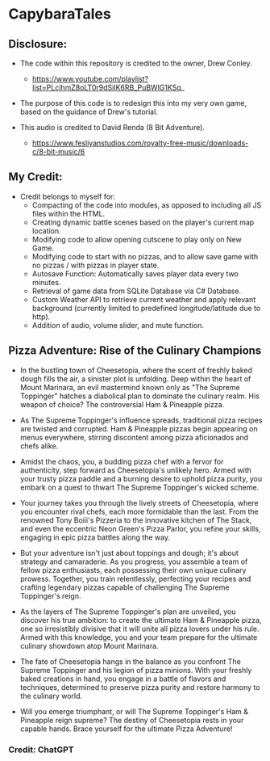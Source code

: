 # CapybaraTales

## Disclosure:

-   The code within this repository is credited to the owner, Drew Conley.
    -   https://www.youtube.com/playlist?list=PLcjhmZ8oLT0r9dSiIK6RB_PuBWlG1KSq_
-   The purpose of this code is to redesign this into my very own game, based on the guidance of Drew's tutorial.

-   This audio is credited to David Renda (8 Bit Adventure).
    -   https://www.fesliyanstudios.com/royalty-free-music/downloads-c/8-bit-music/6

## My Credit:

-   Credit belongs to myself for:
    -   Compacting of the code into modules, as opposed to including all JS files within the HTML.
    -   Creating dynamic battle scenes based on the player's current map location.
    -   Modifying code to allow opening cutscene to play only on New Game.
    -   Modifying code to start with no pizzas, and to allow save game with no pizzas / with pizzas in player state.
    -   Autosave Function: Automatically saves player data every two minutes.
    -   Retrieval of game data from SQLite Database via C# Database.
    -   Custom Weather API to retrieve current weather and apply relevant background (currently limited to predefined longitude/latitude due to http).
    -   Addition of audio, volume slider, and mute function.

## Pizza Adventure: Rise of the Culinary Champions

-   In the bustling town of Cheesetopia, where the scent of freshly baked dough fills the air, a sinister plot is unfolding. Deep within the heart of Mount Marinara, an evil mastermind known only as "The Supreme Toppinger" hatches a diabolical plan to dominate the culinary realm. His weapon of choice? The controversial Ham & Pineapple pizza.

-   As The Supreme Toppinger's influence spreads, traditional pizza recipes are twisted and corrupted. Ham & Pineapple pizzas begin appearing on menus everywhere, stirring discontent among pizza aficionados and chefs alike.

-   Amidst the chaos, you, a budding pizza chef with a fervor for authenticity, step forward as Cheesetopia's unlikely hero. Armed with your trusty pizza paddle and a burning desire to uphold pizza purity, you embark on a quest to thwart The Supreme Toppinger's wicked scheme.

-   Your journey takes you through the lively streets of Cheesetopia, where you encounter rival chefs, each more formidable than the last. From the renowned Tony Boiii's Pizzeria to the innovative kitchen of The Stack, and even the eccentric Neon Green's Pizza Parlor, you refine your skills, engaging in epic pizza battles along the way.

-   But your adventure isn't just about toppings and dough; it's about strategy and camaraderie. As you progress, you assemble a team of fellow pizza enthusiasts, each possessing their own unique culinary prowess. Together, you train relentlessly, perfecting your recipes and crafting legendary pizzas capable of challenging The Supreme Toppinger's reign.

-   As the layers of The Supreme Toppinger's plan are unveiled, you discover his true ambition: to create the ultimate Ham & Pineapple pizza, one so irresistibly divisive that it will unite all pizza lovers under his rule. Armed with this knowledge, you and your team prepare for the ultimate culinary showdown atop Mount Marinara.

-   The fate of Cheesetopia hangs in the balance as you confront The Supreme Toppinger and his legion of pizza minions. With your freshly baked creations in hand, you engage in a battle of flavors and techniques, determined to preserve pizza purity and restore harmony to the culinary world.

-   Will you emerge triumphant, or will The Supreme Toppinger's Ham & Pineapple reign supreme? The destiny of Cheesetopia rests in your capable hands. Brace yourself for the ultimate Pizza Adventure!

### Credit: ChatGPT
